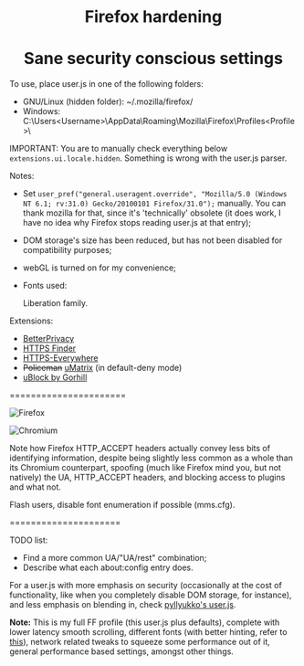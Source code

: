 <h1 align="center">Firefox hardening</h1>

<h1 align="center">Sane security conscious settings</h1>

To use, place user.js in one of the following folders:
* GNU/Linux (hidden folder): ~/.mozilla/firefox/<profile folder> 
* Windows: C:\Users\<Username>\AppData\Roaming\Mozilla\Firefox\Profiles\<Profile>\

IMPORTANT: You are to manually check everything below ````extensions.ui.locale.hidden````. Something is wrong with the user.js parser.


Notes:
* Set ````user_pref("general.useragent.override", "Mozilla/5.0 (Windows NT 6.1; rv:31.0) Gecko/20100101 Firefox/31.0");```` manually. You can thank mozilla for that, since it's 'technically' obsolete (it does work, I have no idea why Firefox stops reading user.js at that entry);
* DOM storage's size has been reduced, but has not been disabled for compatibility purposes;
* webGL is turned on for my convenience;
* Fonts used:

    Liberation family.

Extensions:
* [BetterPrivacy](https://addons.mozilla.org/en-US/firefox/addon/betterprivacy/)
* [HTTPS Finder](https://github.com/kevinjacobs/HTTPS-Finder)
* [HTTPS-Everywhere](https://github.com/EFForg/https-everywhere)
* ~~Policeman~~ [uMatrix](https://github.com/gorhill/uMatrix/) (in default-deny mode)
* [uBlock by Gorhill](https://github.com/gorhill/ublock/)


======================


![Firefox](https://i.imgur.com/MhuXZFK.png)

![Chromium](https://i.imgur.com/ygirUof.png)


Note how Firefox HTTP_ACCEPT headers actually convey less bits of identifying information, despite being slightly less common as a whole than its Chromium counterpart, spoofing (much like Firefox mind you, but not natively) the UA, HTTP_ACCEPT headers, and blocking access to plugins and what not.

Flash users, disable font enumeration if possible (mms.cfg).


=====================


TODO list:
* Find a more common UA/"UA/rest" combination;
* Describe what each about:config entry does.




For a user.js with more emphasis on security (occasionally at the cost of functionality, like when you completely disable DOM storage, for instance), and less emphasis on blending in, check [pyllyukko's user.js](https://github.com/pyllyukko/user.js).


**Note:** This is my full FF profile (this user.js plus defaults), complete with lower latency smooth scrolling, different fonts (with better hinting, refer to [this](https://wiki.archlinux.org/index.php/Croscore_Fonts)), network related tweaks to squeeze some performance out of it, general performance based settings, amongst other things. 
